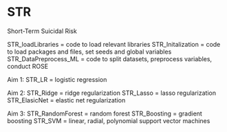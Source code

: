 # STR
Short-Term Suicidal Risk

STR_loadLibraries = code to load relevant libraries
STR_Initalization = code to load packages and files, set seeds and global variables
STR_DataPreprocess_ML = code to split datasets, preprocess variables, conduct ROSE

Aim 1:
STR_LR = logistic regression

Aim 2:
STR_Ridge = ridge regularization
STR_Lasso = lasso regularization
STR_ElasicNet = elastic net regularization

Aim 3:
STR_RandomForest = random forest
STR_Boosting = gradient boosting
STR_SVM = linear, radial, polynomial support vector machines
